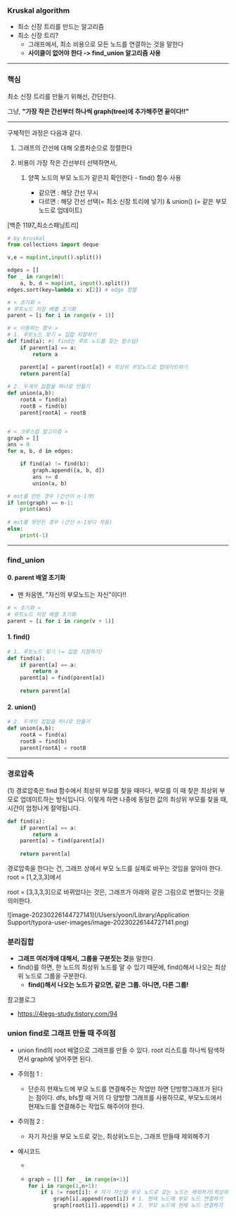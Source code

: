 ### Kruskal algorithm

- 최소 신장 트리를 만드는 알고리즘
- 최소 신장 트리?
  - 그래프에서, 최소 비용으로 모든 노드를 연결하는 것을 말한다
  - **사이클이 없어야 한다 -> find_union 알고리즘 사용**

---

### 핵심

최소 신장 트리를 만들기 위해선, 간단한다.

그냥, **"가장 작은 간선부터 하나씩 graph(tree)에 추가해주면 끝이다!!"**

---

구체적인 과정은 다음과 같다.

1. 그래프의 간선에 대해 오름차순으로 정렬한다

2. 비용이 가장 작은 간선부터 선택하면서,

   1. 양쪽 노드의 부모 노드가 같은지 확인한다 - find() 함수 사용

      - 같으면 : 해당 간선 무시
      - 다르면 : 해당 간선 선택(= 최소 신장 트리에 넣기) & union() (= 같은 부모 노드로 업데이트)

      

[백준 1197_최소스패닝트리]

```python
# by kruskal
from collections import deque

v,e = map(int,input().split())

edges = []
for _ in range(m):
    a, b, d = map(int, input().split())
edges.sort(key=lambda x: x[2]) # edge 정렬

# < 초기화 >
# 루트노드 저장 배열 초기화
parent = [i for i in range(v + 1)]

# < 이용하는 함수 >
# 1. 루트노드 찾기 = 집합 지정하기
def find(a): #( find는 루트 노드를 찾는 함수임)
    if parent[a] == a:
        return a

    parent[a] = parent(root[a]) # 최상위 부모노드로 업데이트하기
    return parent[a]
  
# 2. 두개의 집합을 하나로 만들기
def union(a,b):
    rootA = find(a)
    rootB = find(b)
    parent[rootA] = rootB


# < 크루스칼 알고리즘 >
graph = []
ans = 0
for a, b, d in edges:

    if find(a) != find(b):
        graph.append([a, b, d])
        ans += d
        union(a, b)

# mst를 만든 경우 (간선이 n-1개)
if len(graph) == n-1:
    print(ans)
    
# mst를 못만든 경우 (간선 n-1보다 작음)
else:
    print(-1)
```



---



### find_union

#### 0. parent 배열 초기화

- 맨 처음엔, "자신의 부모노드는 자신"이다!!

```python
# < 초기화 >
# 루트노드 저장 배열 초기화
parent = [i for i in range(v + 1)]
```



#### 1. find()

```python
# 1. 루트노드 찾기 (= 집합 지정하기)
def find(a):
	if parent[a] == a:
		return a
	parent[a] = find(parent[a])
  
	return parent[a]
```



#### 2. union()

```python
# 2. 두개의 집합을 하나로 만들기
def union(a,b):
    rootA = find(a)
    rootB = find(b)
    parent[rootA] = rootB
```



---

### 경로압축

(1) 경로압축은 find 함수에서 최상위 부모를 찾을 때마다, 부모를 이 때 찾은 최상위 부모로 업데이트하는 방식입니다. 이렇게 하면 나중에 동일한 값의 최상위 부모를 찾을 때, 시간이 엄청나게 절약됩니다.

```python
def find(a):
	if parent[a] == a:
		return a
	parent[a] = find(parent[a])
  
	return parent[a]
```



경로압축을 한다는 건, 그래프 상에서 부모 노드를 실제로 바꾸는 것임을 알아야 한다. root = [1,2,3,3]에서

root = [3,3,3,3]으로 바뀌었다는 것은, 그래프가 아래와 같은 그림으로 변했다는 것을 의미한다.

![image-20230226144727141](/Users/yoon/Library/Application Support/typora-user-images/image-20230226144727141.png)





### 분리집합

- **그래프 여러개에 대해서, 그룹을 구분짓는 것**을 말한다.
- find()를 하면, 한 노드의 최상위 노드를 알 수 있기 때문에, find()해서 나오는 최상위 노드로 그룹을 구분한다.
  - **find()해서 나오는 노드가 같으면, 같은 그룹. 아니면, 다른 그룹!**



참고블로그

- https://4legs-study.tistory.com/94



### union find로 그래프 만들 때 주의점

- union find의  root 배열으로 그래프를 만들 수 있다. root 리스트를 하나씩 탐색하면서 graph에 넣어주면 된다.

- 주의점 1 :

  - 단순히 현재노드에 부모 노드를 연결해주는 작업만 하면 단방향그래프가 된다는 점이다. dfs, bfs할 때 거의 다 양방향 그래프를 사용하므로, 부모노드에서 현재노드를 연결해주는 작업도 해주어야 한다.

- 주의점 2 :

  - 자기 자신을 부모 노드로 갖는, 최상위노드는, 그래프 만들때 제외해주기

- 예시코드

  - 

  - ```python
    graph = [[] for _ in range(n+1)]
    for i in range(1,n+1):
        if i != root[i]: # 자기 자신을 부모 노드로 갖는 노드는 제외하기(최상위노드)
            graph[i].append(root[i]) # 1. 현재 노드에 부모 노드 연결하기
            graph[root[i]].append(i) # 2. 부모 노드에 현재 노드 연결하기
    ```
